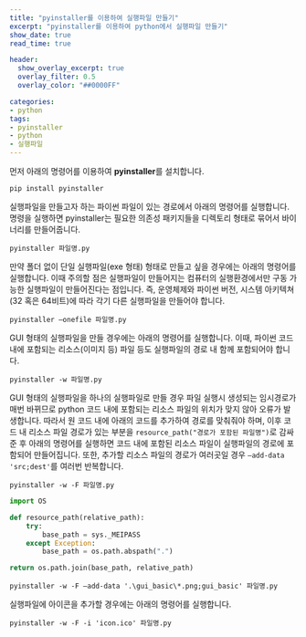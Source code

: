 ```yaml
---
title: "pyinstaller를 이용하여 실행파일 만들기" 
excerpt: "pyinstaller를 이용하여 python에서 실행파일 만들기"
show_date: true
read_time: true

header:
  show_overlay_excerpt: true
  overlay_filter: 0.5
  overlay_color: "##0000FF"

categories: 
- python
tags: 
- pyinstaller
- python
- 실행파일
---
```


먼저 아래의 명령어를 이용하여 **pyinstaller**를 설치합니다.

```
pip install pyinstaller
```

실행파일을 만들고자 하는 파이썬 파일이 있는 경로에서 아래의 명령어를 실행합니다. 명령을 실행하면 pyinstaller는 필요한 의존성 패키지들을 디렉토리 형태로 묶어서 바이너리를 만들어줍니다. 

```
pyinstaller 파일명.py
```
만약 폴더 없이 단일 실행파일(exe 형태) 형태로 만들고 싶을 경우에는 아래의 명령어를 실행합니다. 이때 주의할 점은 실행파일이 만들어지는 컴퓨터의 실행환경에서만 구동 가능한 실행파일이 만들어진다는 점입니다. 즉, 운영체제와 파이썬 버전, 시스템 아키텍쳐 (32 혹은 64비트)에 따라 각기 다른 실행파일을 만들어야 합니다.

```
pyinstaller —onefile 파일명.py
```

GUI 형태의 실행파일을 만들 경우에는 아래의 명령어를 실행합니다. 이때, 파이썬 코드 내에 포함되는 리소스(이미지 등) 파일 등도 실행파일의 경로 내 함께 포함되어야 합니다.

```
pyinstaller -w 파일명.py
```

GUI 형태의 실행파일을 하나의 실행파일로 만들 경우 파일 실행시 생성되는 임시경로가 매번 바뀌므로 python 코드 내에 포함되는 리소스 파일의 위치가 맞지 않아 오류가 발생합니다. 따라서 원 코드 내에 아래의 코드를 추가하여 경로를 맞춰줘야 하며, 이후 코드 내 리소스 파일 경로가 있는 부분을 `resource_path("경로가 포함된 파일명")`로 감싸준 후 아래의 명령어를 실행하면 코드 내에 포함된 리소스 파일이 실행파일의 경로에 포함되어 만들어집니다.  또한, 추가할 리소스 파일의 경로가 여러곳일 경우 `—add-data 'src;dest'`를 여러번 반복합니다.

```
pyinstaller -w -F 파일명.py
```

```python
import OS

def resource_path(relative_path):
	try:
		base_path = sys._MEIPASS
	except Exception:
		base_path = os.path.abspath(".")

return os.path.join(base_path, relative_path)
```

```
pyinstaller -w -F —add-data '.\gui_basic\*.png;gui_basic' 파일명.py
```

실행파일에 아이콘을 추가할 경우에는 아래의 명령어를 실행합니다.

```
pyinstaller -w -F -i 'icon.ico' 파일명.py
```